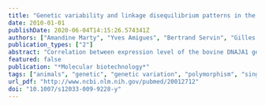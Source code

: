 ```yaml
---
title: "Genetic variability and linkage disequilibrium patterns in the bovine DNAJA1 gene."
date: 2010-01-01
publishDate: 2020-06-04T14:15:26.574341Z
authors: ["Amandine Marty", "Yves Amigues", "Bertrand Servin", "Gilles Renand", "Hubert Levéziel", "Dominique Rocha"]
publication_types: ["2"]
abstract: "Correlation between expression level of the bovine DNAJA1 gene and meat tenderness was recently found in Charolais longissimus thoracis muscle samples, suggesting that this gene could play an important role in meat tenderness. Here, we report the validation of polymorphisms within the bovine DNAJA1 gene, and the haplotype variability and extent of linkage disequilibrium in the three main French beef breeds (Blonde dAquitaine, Charolais, Limousin). Genotyping 18 putative SNPs revealed that 16 SNPs were polymorphic within the breeds tested. Two SNPs were removed from further analyses as one SNP had a low genotyping call rate, while the other SNP was not in Hardy-Weinberg equilibrium. The degree of heterozygosity observed for the remaining 14 SNPs varied between breeds, with Charolais being the breed with the highest genetic variation and Blonde dAquitaine the lowest. Linkage disequilibrium and haplotype structure of DNAJA1 were different between breeds. Eighteen different haplotypes, including three shared by all breeds, were discovered, and two to three tag SNPs (depending on the breed) are sufficient to capture all the genetic variability seen in these haplotypes. The results of this study will facilitate the design of optimal future association studies evaluating the role of the DNAJA1 gene in meat tenderness."
featured: false
publication: "*Molecular biotechnology*"
tags: ["animals", "genetic", "genetic variation", "polymorphism", "single nucleotide", "male", "sequence analysis", "haplotypes", "dna", "breeding", "cattle", "cattle: classification", "cattle: genetics", "databases", "genes", "hsp40 heat-shock proteins", "hsp40 heat-shock proteins: genetics", "linkage disequilibrium"]
url_pdf: "http://www.ncbi.nlm.nih.gov/pubmed/20012712"
doi: "10.1007/s12033-009-9228-y"
---
```


